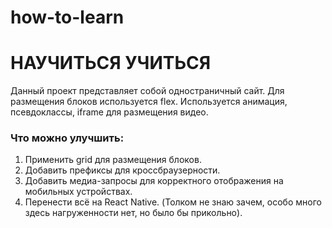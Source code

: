 # how-to-learn
# НАУЧИТЬСЯ УЧИТЬСЯ


Данный проект представляет собой одностраничный сайт.
Для размещения блоков используется flex. Используется анимация, псевдоклассы, iframe для размещения видео.

### Что можно улучшить:
1. Применить grid для размещения блоков.
2. Добавить префиксы для кроссбраузерности.
3. Добавить медиа-запросы для корректного отображения на мобильных устройствах.
4. Перенести всё на React Native. (Толком не знаю зачем, особо много здесь нагруженности нет, но было бы прикольно).
